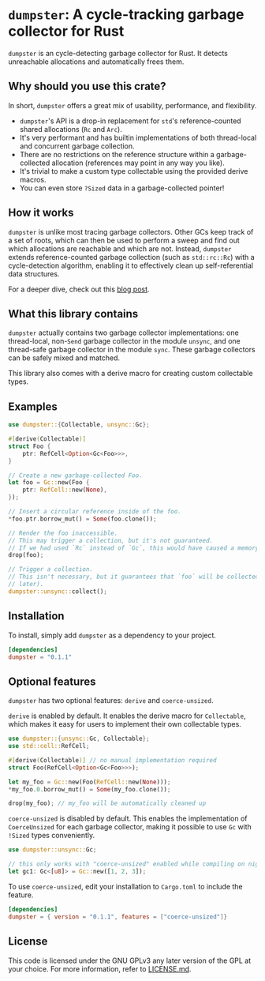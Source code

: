 # `dumpster`: A cycle-tracking garbage collector for Rust

`dumpster` is an cycle-detecting garbage collector for Rust.
It detects unreachable allocations and automatically frees them.

## Why should you use this crate?

In short, `dumpster` offers a great mix of usability, performance, and flexibility.

- `dumpster`'s API is a drop-in replacement for `std`'s reference-counted shared allocations
  (`Rc` and `Arc`).
- It's very performant and has builtin implementations of both thread-local and concurrent
  garbage collection.
- There are no restrictions on the reference structure within a garbage-collected allocation
  (references may point in any way you like).
- It's trivial to make a custom type collectable using the provided derive macros.
- You can even store `?Sized` data in a garbage-collected pointer!

## How it works

`dumpster` is unlike most tracing garbage collectors.
Other GCs keep track of a set of roots, which can then be used to perform a sweep and find out
which allocations are reachable and which are not.
Instead, `dumpster` extends reference-counted garbage collection (such as `std::rc::Rc`) with a
cycle-detection algorithm, enabling it to effectively clean up self-referential data structures.

For a deeper dive, check out this
[blog post](https://claytonwramsey.github.io/2023/08/14/dumpster.html).

## What this library contains

`dumpster` actually contains two garbage collector implementations: one thread-local, non-`Send`
garbage collector in the module `unsync`, and one thread-safe garbage collector in the module
`sync`.
These garbage collectors can be safely mixed and matched.

This library also comes with a derive macro for creating custom collectable types.

## Examples

```rust
use dumpster::{Collectable, unsync::Gc};

#[derive(Collectable)]
struct Foo {
    ptr: RefCell<Option<Gc<Foo>>>,
}

// Create a new garbage-collected Foo.
let foo = Gc::new(Foo {
    ptr: RefCell::new(None),
});

// Insert a circular reference inside of the foo.
*foo.ptr.borrow_mut() = Some(foo.clone());

// Render the foo inaccessible.
// This may trigger a collection, but it's not guaranteed.
// If we had used `Rc` instead of `Gc`, this would have caused a memory leak.
drop(foo);

// Trigger a collection. 
// This isn't necessary, but it guarantees that `foo` will be collected immediately (instead of 
// later).
dumpster::unsync::collect();
```

## Installation

To install, simply add `dumpster` as a dependency to your project.

```toml
[dependencies]
dumpster = "0.1.1"
```

## Optional features

`dumpster` has two optional features: `derive` and `coerce-unsized`.

`derive` is enabled by default.
It enables the derive macro for `Collectable`, which makes it easy for users to implement their
own collectable types.

```rust
use dumpster::{unsync::Gc, Collectable};
use std::cell::RefCell;

#[derive(Collectable)] // no manual implementation required
struct Foo(RefCell<Option<Gc<Foo>>>);

let my_foo = Gc::new(Foo(RefCell::new(None)));
*my_foo.0.borrow_mut() = Some(my_foo.clone());

drop(my_foo); // my_foo will be automatically cleaned up
```

`coerce-unsized` is disabled by default.
This enables the implementation of `CoerceUnsized` for each garbage collector,
making it possible to use `Gc` with `!Sized` types conveniently.

```rust
use dumpster::unsync::Gc;

// this only works with "coerce-unsized" enabled while compiling on nightly Rust
let gc1: Gc<[u8]> = Gc::new([1, 2, 3]);
```

To use `coerce-unsized`, edit your installation to `Cargo.toml` to include the feature.

```toml
[dependencies]
dumpster = { version = "0.1.1", features = ["coerce-unsized"]}
```

## License

This code is licensed under the GNU GPLv3 any later version of the GPL at your choice.
For more information, refer to [LICENSE.md](LICENSE.md).
